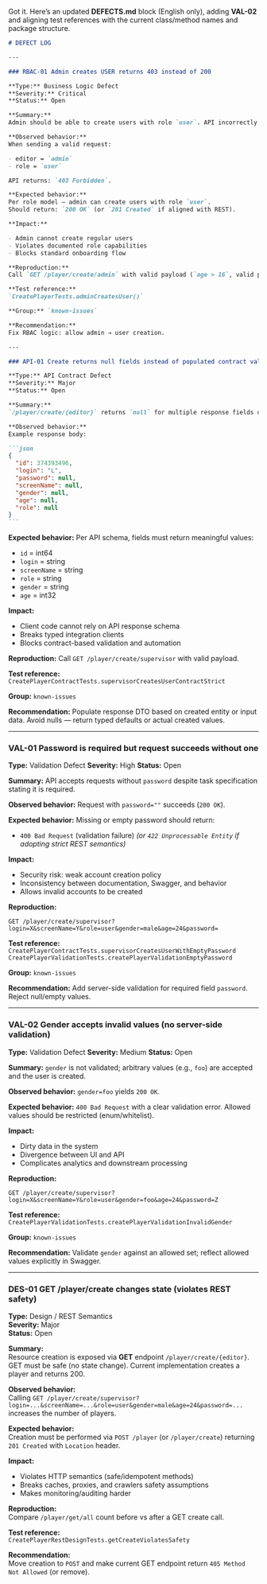 Got it. Here’s an updated **DEFECTS.md** block (English only), adding **VAL-02** and aligning test references with the current class/method names and package structure.

````md
# DEFECT LOG

---

### RBAC-01 Admin creates USER returns 403 instead of 200

**Type:** Business Logic Defect  
**Severity:** Critical  
**Status:** Open

**Summary:**  
Admin should be able to create users with role `user`. API incorrectly returns `403 Forbidden`.

**Observed behavior:**  
When sending a valid request:

- editor = `admin`
- role = `user`

API returns: `403 Forbidden`.

**Expected behavior:**  
Per role model — admin can create users with role `user`.  
Should return: `200 OK` (or `201 Created` if aligned with REST).

**Impact:**

- Admin cannot create regular users
- Violates documented role capabilities
- Blocks standard onboarding flow

**Reproduction:**  
Call `GET /player/create/admin` with valid payload (`age > 16`, valid password, unique login/screenName), role = `user`.

**Test reference:**  
`CreatePlayerTests.adminCreatesUser()`

**Group:** `known-issues`

**Recommendation:**  
Fix RBAC logic: allow admin → user creation.

---

### API-01 Create returns null fields instead of populated contract values

**Type:** API Contract Defect  
**Severity:** Major  
**Status:** Open

**Summary:**  
`/player/create/{editor}` returns `null` for multiple response fields despite Swagger contract defining them as typed & non-null (`string`/`int32`).

**Observed behavior:**  
Example response body:

```json
{
  "id": 374393496,
  "login": "L",
  "password": null,
  "screenName": null,
  "gender": null,
  "age": null,
  "role": null
}
```
````

**Expected behavior:**
Per API schema, fields must return meaningful values:

- `id` = int64
- `login` = string
- `screenName` = string
- `role` = string
- `gender` = string
- `age` = int32

**Impact:**

- Client code cannot rely on API response schema
- Breaks typed integration clients
- Blocks contract-based validation and automation

**Reproduction:**
Call `GET /player/create/supervisor` with valid payload.

**Test reference:**
`CreatePlayerContractTests.supervisorCreatesUserContractStrict`

**Group:** `known-issues`

**Recommendation:**
Populate response DTO based on created entity or input data. Avoid nulls — return typed defaults or actual created values.

---

### VAL-01 Password is required but request succeeds without one

**Type:** Validation Defect
**Severity:** High
**Status:** Open

**Summary:**
API accepts requests without `password` despite task specification stating it is required.

**Observed behavior:**
Request with `password=""` succeeds (`200 OK`).

**Expected behavior:**
Missing or empty password should return:

- `400 Bad Request` (validation failure)
  _(or `422 Unprocessable Entity` if adopting strict REST semantics)_

**Impact:**

- Security risk: weak account creation policy
- Inconsistency between documentation, Swagger, and behavior
- Allows invalid accounts to be created

**Reproduction:**

```
GET /player/create/supervisor?login=X&screenName=Y&role=user&gender=male&age=24&password=
```

**Test reference:**
`CreatePlayerContractTests.supervisorCreatesUserWithEmptyPassword`
`CreatePlayerValidationTests.createPlayerValidationEmptyPassword`

**Group:** `known-issues`

**Recommendation:**
Add server-side validation for required field `password`. Reject null/empty values.

---

### VAL-02 Gender accepts invalid values (no server-side validation)

**Type:** Validation Defect
**Severity:** Medium
**Status:** Open

**Summary:**
`gender` is not validated; arbitrary values (e.g., `foo`) are accepted and the user is created.

**Observed behavior:**
`gender=foo` yields `200 OK`.

**Expected behavior:**
`400 Bad Request` with a clear validation error. Allowed values should be restricted (enum/whitelist).

**Impact:**

- Dirty data in the system
- Divergence between UI and API
- Complicates analytics and downstream processing

**Reproduction:**

```
GET /player/create/supervisor?login=X&screenName=Y&role=user&gender=foo&age=24&password=Z
```

**Test reference:**
`CreatePlayerValidationTests.createPlayerValidationInvalidGender`

**Group:** `known-issues`

**Recommendation:**
Validate `gender` against an allowed set; reflect allowed values explicitly in Swagger.

---

### DES-01 GET /player/create changes state (violates REST safety)

**Type:** Design / REST Semantics  
**Severity:** Major  
**Status:** Open

**Summary:**  
Resource creation is exposed via **GET** endpoint `/player/create/{editor}`. GET must be safe (no state change). Current implementation creates a player and returns 200.

**Observed behavior:**  
Calling `GET /player/create/supervisor?login=...&screenName=...&role=user&gender=male&age=24&password=...` increases the number of players.

**Expected behavior:**  
Creation must be performed via `POST /player` (or `/player/create`) returning `201 Created` with `Location` header.

**Impact:**

- Violates HTTP semantics (safe/idempotent methods)
- Breaks caches, proxies, and crawlers safety assumptions
- Makes monitoring/auditing harder

**Reproduction:**  
Compare `/player/get/all` count before vs after a GET create call.

**Test reference:**  
`CreatePlayerRestDesignTests.getCreateViolatesSafety`

**Recommendation:**  
Move creation to `POST` and make current GET endpoint return `405 Method Not Allowed` (or remove).
